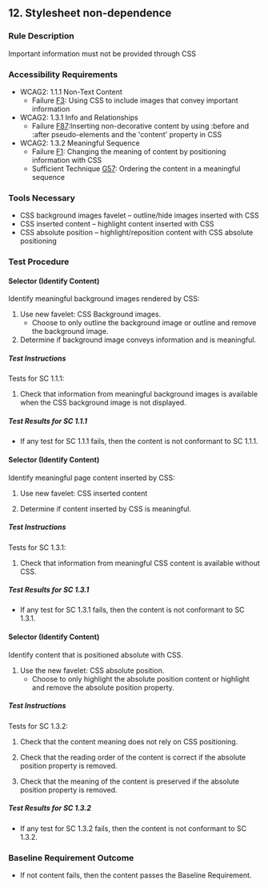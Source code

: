 ## 12. Stylesheet non-dependence

### Rule Description

Important information must not be provided through CSS

### Accessibility Requirements

- WCAG2: 1.1.1 Non-Text Content
  - Failure [F3](https://www.w3.org/TR/WCAG20-TECHS/F3.html): Using CSS to include images that convey important information
- WCAG2: 1.3.1 Info and Relationships
  - Failure [F87](https://www.w3.org/TR/WCAG20-TECHS/F87.html):Inserting non-decorative content by using :before and :after pseudo-elements and the &#39;content&#39; property in CSS
- WCAG2: 1.3.2 Meaningful Sequence
  - Failure [F1](https://www.w3.org/TR/WCAG20-TECHS/F1.html): Changing the meaning of content by positioning information with CSS
  - Sufficient Technique [G57](https://www.w3.org/TR/WCAG20-TECHS/G57.html): Ordering the content in a meaningful sequence

### Tools Necessary

- CSS background images favelet – outline/hide images inserted with CSS
- CSS inserted content – highlight content inserted with CSS
- CSS absolute position – highlight/reposition content with CSS absolute positioning

### Test Procedure

#### Selector (Identify Content)

Identify meaningful background images rendered by CSS:

1. Use new favelet: CSS Background images.
    - Choose to only outline the background image or outline and remove the background image.
2. Determine if background image conveys information and is meaningful.

##### Test Instructions

Tests for SC 1.1.1:

1. Check that information from meaningful background images is available when the CSS background image is not displayed.

##### Test Results for SC 1.1.1

- If any test for SC 1.1.1 fails, then the content is not conformant to SC 1.1.1.

#### Selector (Identify Content)

Identify meaningful page content inserted by CSS:

1. Use new favelet: CSS inserted content

2. Determine if content inserted by CSS is meaningful.

##### Test Instructions

Tests for SC 1.3.1:

1. Check that information from meaningful CSS content is available without CSS.

##### Test Results for SC 1.3.1

- If any test for SC 1.3.1 fails, then the content is not conformant to SC 1.3.1.

#### Selector (Identify Content)

Identify content that is positioned absolute with CSS.

1. Use the new favelet: CSS absolute position.
    - Choose to only highlight the absolute position content or highlight and remove the absolute position property.

##### Test Instructions

Tests for SC 1.3.2:

1. Check that the content meaning does not rely on CSS positioning.

2. Check that the reading order of the content is correct if the absolute position property is removed.

3. Check that the meaning of the content is preserved if the absolute position property is removed.

##### Test Results for SC 1.3.2

- If any test for SC 1.3.2 fails, then the content is not conformant to SC 1.3.2.

### Baseline Requirement Outcome

- If not content fails, then the content passes the Baseline Requirement.

